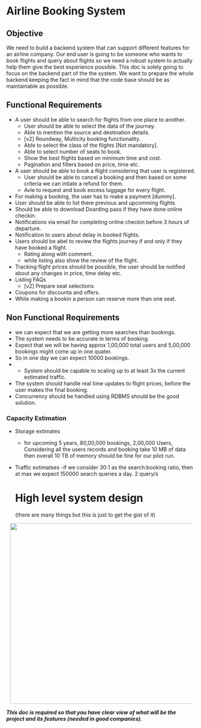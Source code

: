 # Airline Booking System
## Objective
 We need to build a backend system that can support different features for an airline company.
 Our end  user is going to be someone who wants to book flights and query about flights so we need a robust
 system to actually help them give the best experience possible. This doc is solely going to focus on the 
 backend part of the the system. We want to prepare the whole backend keeping the fact in mind that the code base
 should be as maintainable as possible.

## Functional Requirements
  - A user should be able to search for flights from one place to another.
      - User should be able to select the data of the journey.
      - Able to mention the source and destination details.
      - [v2] Roundway, Multicity booking functionality.
      - Able to select the class of the flights [Not mandatory].
      - Able to select number of seats to book.
      - Show the best flights based on  minimum time and cost.
      - Pagination and filters based on price, time etc. 
  - A user should be able to book a flight considering that user is registered.
      - User should be able to cancel a booking and then based on some criteria we can intiate a refund for them.
      - Avle to request and book excess luggage for every flight.
  - For making a booking, the user has to make a payment [dummy].
  - User should be able to list there previous and upcomming flights.
  - Should be able to download Doarding pass if they have done online checkin.
  - Notifications via email for completing online checkin before 3 hours of departure.
  - Notification to users about delay in booked flights.
  - Users should be abel to review the flights journey if and only if they have booked a flight.
    - Rating along with comment.
    - while listing also show the review of the flight.     
  - Tracking flight prices should be possible, the user should be notified about any changes in price, time delay etc.
  - Listing FAQs
      - [v2] Prepare seat selections
  - Coupons for discounta and offers.
  - While making a bookin a person can reserve more than one seat.

## Non Functional Requirements
  - we can expect that we are getting more searches than bookings.
  - The system needs to be accurate in terms of booking.
  - Expect that we will be having approx 1,00,000 total users and 5,00,000 bookings might come up in one quater.
  - So in one day we can expect 10000 bookings.
  - - System should be capable to scaling up to at least 3x the current estimated traffic.
  - The system should handle real time updates to flight prices, before the user makes the final booking.
  - Concurrency should be handled using RDBMS should be the good solution.

### Capacity Estimation
- Storage extimates
  - for upcoming 5 years, 80,00,000 bookings, 2,00,000 Users, Considering  all the users records and booking take 10 MB of data then overall 10 TB of memory should be fine for our pilot run.
- Traffic extimatses -if we consider 30:1 as the search:booking ratio, then at max we expect 150000 search queries a day. 2 query/s


    # High level system design
  (there are many things but this is just to get the gist of it)
<div style=" margin: 10px; position: relative;"><img allowfullscreen frameborder="0" style="width:640px; height:480px" src="https://lucid.app/publicSegments/view/585a058f-f58d-4a97-91b3-a4727b3b2392/image.png" id="J~.dWY.sDlVO"></img></div>








***This doc is required so that you have clear view of what will be the project and its features (needed in good companies).***
